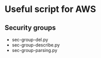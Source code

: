# Useful script for AWS #

## Security groups ##
* sec-group-del.py
* sec-group-describe.py
* sec-group-parsing.py
